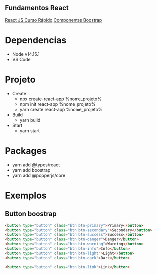 ## Fundamentos React
<a href='https://www.youtube.com/watch?v=XQxitgyZ_S4&t=925s'>React JS Curso Rápido</a> 
<a href='https://getbootstrap.com/docs/5.0/getting-started/introduction/'>Componentes Boostrap</a>

# Dependencias
-   Node v14.15.1
-   VS Code

# Projeto
-   Create
    - npx create-react-app %nome_projeto%
    - npm init react-app %nome_projeto%
    - yarn create react-app %nome_projeto%
-   Build
    - yarn build
-   Start
    - yarn start        
# Packages
-   yarn add @types/react
-   yarn add boostrap
-   yarn add @popperjs/core

# Exemplos
## Button boostrap
```html 
<button type="button" class="btn btn-primary">Primary</button>
<button type="button" class="btn btn-secondary">Secondary</button>
<button type="button" class="btn btn-success">Success</button>
<button type="button" class="btn btn-danger">Danger</button>
<button type="button" class="btn btn-warning">Warning</button>
<button type="button" class="btn btn-info">Info</button>
<button type="button" class="btn btn-light">Light</button>
<button type="button" class="btn btn-dark">Dark</button>

<button type="button" class="btn btn-link">Link</button>
```

